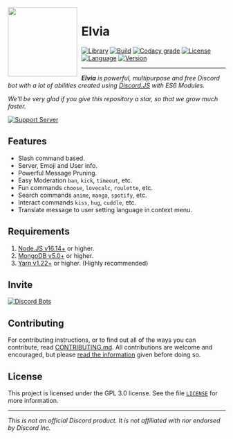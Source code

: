<img width="160" height="160" align="left" style="float: left; margin: 0 10px 10px 0;" src="https://i.imgur.com/EDf862b.jpeg">

# Elvia

[![Library](https://img.shields.io/badge/library-discord.js-5865f2?style=for-the-badge)](https://discord.js.org/#/)
[![Build](https://img.shields.io/github/actions/workflow/status/Rygent/ElviaBot/continuous-integration.yml?logo=github&style=for-the-badge)](https://github.com/Rygent/ElviaBot/actions/workflows/continuous-integration.yml)
[![Codacy grade](https://img.shields.io/codacy/grade/f7c237153ea545059c7d0521e59def69/main?logo=codacy&style=for-the-badge)](https://app.codacy.com/gh/Rygent/ElviaBot/dashboard)
[![License](https://img.shields.io/github/license/Rygent/ElviaBot?style=for-the-badge)](./LICENSE)
[![Language](https://img.shields.io/github/languages/top/Rygent/ElviaBot?color=3178c6&logoColor=white&style=for-the-badge)]()
[![Version](https://img.shields.io/github/package-json/v/Rygent/ElviaBot/main?label=version&color=ff4949&style=for-the-badge)](./package.json)

---

<i>**Elvia** is powerful, multipurpose and free Discord bot with a lot of abilities created using [Discord.JS](https://github.com/discordjs/discord.js) with ES6 Modules.

We'll be very glad if you give this repository a star, so that we grow much faster.
</i>

[![Support Server](https://invidget.switchblade.xyz/FD5MMabf8Y)](https://discord.gg/FD5MMabf8Y)

## Features

* Slash command based.
* Server, Emoji and User info.
* Powerful Message Pruning.
* Easy Moderation `ban`, `kick`, `timeout`, etc.
* Fun commands `choose`, `lovecalc`, `roulette`, etc.
* Search commands `anime`, `manga`, `spotify`, etc.
* Interact commands `kiss`, `hug`, `cuddle`, etc.
* Translate message to user setting language in context menu.

## Requirements
1. [Node.JS v16.14+](https://nodejs.org/en/download) or higher.
2. [MongoDB v5.0+](https://www.mongodb.com/try/download/community) or higher.
3. [Yarn v1.22+](https://yarnpkg.com/en/docs/install) or higher. (Highly recommended)

## Invite
[![Discord Bots](https://top.gg/api/widget/614645495779819551.svg)](https://top.gg/bot/614645495779819551)

## Contributing
For contributing instructions, or to find out all of the ways you can contribute, read [CONTRIBUTING.md](./.github/CONTRIBUTING.md). All contributions are welcome and encouraged, but please [read the information](./.github/CONTRIBUTING.md) given before doing so.

## License
This project is licensed under the GPL 3.0 license. See the file [`LICENSE`](./LICENSE) for more information.

---
<i>This is not an official Discord product. It is not affiliated with nor endorsed by Discord Inc.</i>
